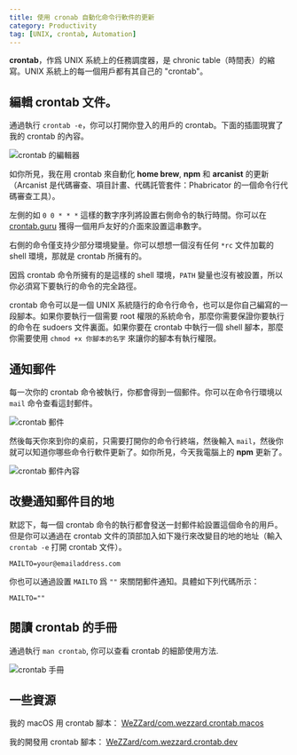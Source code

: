 ```yaml
---
title: 使用 cronab 自動化命令行軟件的更新
category: Productivity
tag: [UNIX, crontab, Automation]
---
```


**crontab**，作爲 UNIX 系統上的任務調度器，是 chronic table（時間表）的縮寫。UNIX 系統上的每一個用戶都有其自己的 "crontab"。

## 編輯 crontab 文件。

通過執行 `crontab -e`，你可以打開你登入的用戶的 crontab。下面的插圖現實了我的 crontab 的內容。

![crontab 的編輯器](crontab-e.png "crontab 的編輯器")

如你所見，我在用 crontab 來自動化 **home brew**, **npm** 和 **arcanist** 的更新（Arcanist 是代碼審查、項目計畫、代碼託管套件：Phabricator 的一個命令行代碼審查工具）。

左側的如 `0 0 * * *` 這樣的數字序列將設置右側命令的執行時間。你可以在 [crontab.guru](https://crontab.guru) 獲得一個用戶友好的介面來設置這串數字。

右側的命令僅支持少部分環境變量。你可以想想一個沒有任何 `*rc` 文件加載的 shell 環境，那就是 crontab 所擁有的。

因爲 crontab 命令所擁有的是這樣的 shell 環境，`PATH` 變量也沒有被設置，所以你必須寫下要執行的命令的完全路徑。

crontab 命令可以是一個 UNIX 系統隨行的命令行命令，也可以是你自己編寫的一段腳本。如果你要執行一個需要 root 權限的系統命令，那麼你需要保證你要執行的命令在 sudoers 文件裏面。如果你要在 crontab 中執行一個 shell 腳本，那麼你需要使用 `chmod +x 你腳本的名字` 來讓你的腳本有執行權限。

## 通知郵件

每一次你的 crontab 命令被執行，你都會得到一個郵件。你可以在命令行環境以 `mail` 命令查看這封郵件。

![crontab 郵件](crontab-mails.png "crontab 郵件")

然後每天你來到你的桌前，只需要打開你的命令行終端，然後輸入 `mail`，然後你就可以知道你哪些命令行軟件更新了。如你所見，今天我電腦上的 **npm** 更新了。

![crontab 郵件內容](crontab-mails-contents.png "crontab 郵件內容")

## 改變通知郵件目的地

默認下，每一個 crontab 命令的執行都會發送一封郵件給設置這個命令的用戶。但是你可以通過在 crontab 文件的頂部加入如下幾行來改變目的地的地址（輸入 `crontab -e` 打開 crontab 文件）。

```crontab
MAILTO=your@emailaddress.com
``` 

你也可以通過設置 `MAILTO` 爲 `""` 來關閉郵件通知。具體如下列代碼所示：

```crontab
MAILTO=""
``` 

## 閱讀 crontab 的手冊

通過執行 `man crontab`, 你可以查看 crontab 的細節使用方法.

![crontab 手冊](ctontab-man.png "crontab 手冊")

## 一些資源

我的 macOS 用 crontab 腳本： [WeZZard/com.wezzard.crontab.macos](https://github.com/WeZZard/com.wezzard.crontab.macos)

我的開發用 crontab 腳本： [WeZZard/com.wezzard.crontab.dev](https://github.com/WeZZard/com.wezzard.crontab.dev)
